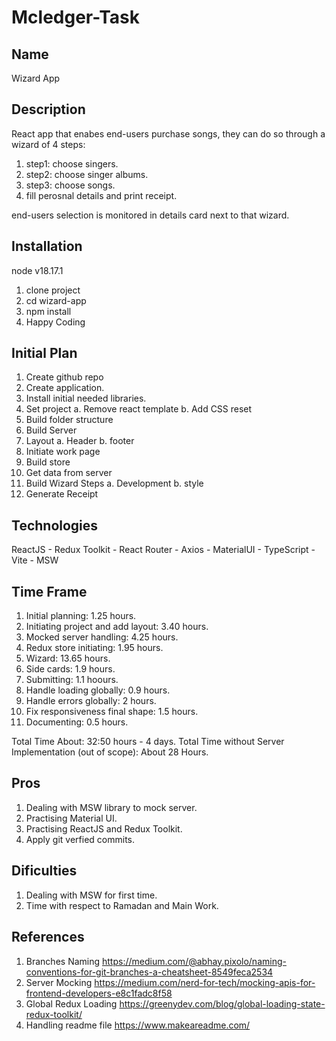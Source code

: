 # Mcledger-Task

## Name

Wizard App

## Description

React app that enabes end-users purchase songs, they can do so through a wizard of 4 steps:

1. step1: choose singers.
2. step2: choose singer albums.
3. step3: choose songs.
4. fill perosnal details and print receipt.

end-users selection is monitored in details card next to that wizard.

## Installation

node v18.17.1

1. clone project
2. cd wizard-app
3. npm install
4. Happy Coding

## Initial Plan

1. Create github repo
2. Create application.
3. Install initial needed libraries.
4. Set project
   a. Remove react template
   b. Add CSS reset
5. Build folder structure
6. Build Server
7. Layout
   a. Header
   b. footer
8. Initiate work page
9. Build store
10. Get data from server
11. Build Wizard Steps
    a. Development
    b. style
12. Generate Receipt

## Technologies

ReactJS - Redux Toolkit - React Router - Axios - MaterialUI - TypeScript - Vite - MSW

## Time Frame

1. Initial planning: 1.25 hours.
2. Initiating project and add layout: 3.40 hours.
3. Mocked server handling: 4.25 hours.
4. Redux store initiating: 1.95 hours.
5. Wizard: 13.65 hours.
6. Side cards: 1.9 hours.
7. Submitting: 1.1 hoours.
8. Handle loading globally: 0.9 hours.
9. Handle errors globally: 2 hours.
10. Fix responsiveness final shape: 1.5 hours.
11. Documenting: 0.5 hours.

Total Time About: 32:50 hours - 4 days.
Total Time without Server Implementation (out of scope): About 28 Hours.

## Pros

1. Dealing with MSW library to mock server.
2. Practising Material UI.
3. Practising ReactJS and Redux Toolkit.
4. Apply git verfied commits.

## Dificulties

1. Dealing with MSW for first time.
2. Time with respect to Ramadan and Main Work.

## References

1. Branches Naming
   https://medium.com/@abhay.pixolo/naming-conventions-for-git-branches-a-cheatsheet-8549feca2534
2. Server Mocking
   https://medium.com/nerd-for-tech/mocking-apis-for-frontend-developers-e8c1fadc8f58
3. Global Redux Loading
   https://greenydev.com/blog/global-loading-state-redux-toolkit/
4. Handling readme file
   https://www.makeareadme.com/
